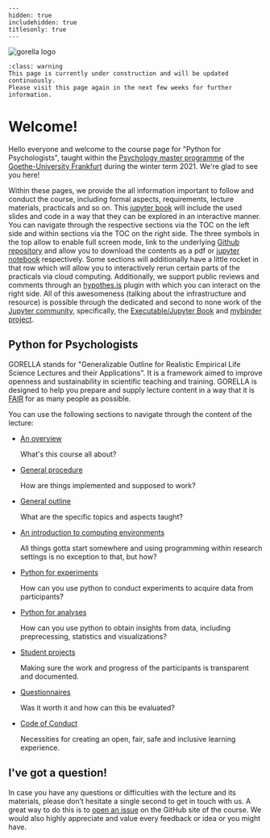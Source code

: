 
```{toctree}
---
hidden: true
includehidden: true
titlesonly: true
---
```

![gorella logo](static/gorella_logo.png)

```{admonition} About the content of this Jupyter Book
:class: warning
This page is currently under construction and will be updated continuously.
Please visit this page again in the next few weeks for further information.
```
# Welcome!

Hello everyone and welcome to the course page for "Python for Psychologists", taught
within the [Psychology master programme](https://www.goethe-university-frankfurt.de/51789866/Institute_of_Psychology?) of the [Goethe-University Frankfurt](https://www.goethe-university-frankfurt.de/en) during the winter term 2021. We're glad to see you here!

Within these pages, we provide the all information important to follow and conduct the course, including formal aspects, requirements, lecture materials, practicals and so on.  This [jupyter book](https://jupyterbook.org/intro.html) will include the used slides and code in a way that they can be explored in an interactive manner. You can navigate through the respective sections via the TOC on the left side and within sections via the TOC on the right side. The three symbols in the top allow to enable full screen mode, link to the underlying [Github repository]() and allow you to download the contents as a pdf or [jupyter notebook]() respectively. Some sections will additionally have a little rocket in that row which will allow you to interactively rerun certain parts of the practicals via cloud computing. Additionally, we support public reviews and comments through an [hypothes.is]() plugin with which you can interact on the right side. All of this awesomeness (talking about the infrastructure and resource) is possible through the dedicated and second to none work of the [Jupyter community](https://jupyter.org/), specifically, the [Executable/Jupyter Book](https://executablebooks.org/en/latest/) and [mybinder project](https://mybinder.org/).

## Python for Psychologists

GORELLA stands for "Generalizable Outline for Realistic Empirical Life
Science Lectures and their Applications". It is a framework aimed to
improve openness and sustainability in scientific teaching and training.
GORELLA is designed to help you prepare and supply lecture content
in a way that it is [FAIR](https://en.wikipedia.org/wiki/FAIR_data) for as
many people as possible.

You can use the following sections to navigate through the content of the lecture:

* [An overview]()

   What's this course all about?

* [General procedure]()

   How are things implemented and supposed to work? 

* [General outline]()

   What are the specific topics and aspects taught?

* [An introduction to computing environments]()

   All things gotta start somewhere and using programming within research settings is no exception to
   that, but how?

* [Python for experiments]()

   How can you use python to conduct experiments to acquire data from participants? 

* [Python for analyses]()

   How can you use python to obtain insights from data, including preprecessing, statistics and visualizations? 

* [Student projects]()

   Making sure the work and progress of the participants is transparent and
   documented.

* [Questionnaires]()

   Was it worth it and how can this be evaluated?

* [Code of Conduct]()

   Necessities for creating an open, fair, safe and inclusive learning
   experience.

## I've got a question!

In case you have any questions or difficulties with the lecture and its materials, please don’t hesitate a single second to get in touch with us. A great way to do this is to [open an issue](https://github.com/PeerHerholz/Python_for_Psychologists_Winter2021/issues) on the
GitHub site of the course. We would also highly appreciate and value every feedback or idea or you might have.
